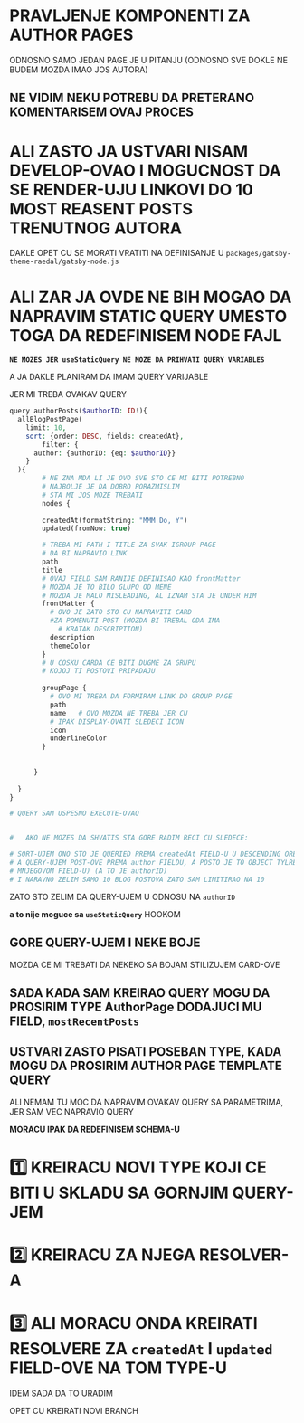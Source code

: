 # PRAVLJENJE KOMPONENTI ZA AUTHOR PAGES

ODNOSNO SAMO JEDAN PAGE JE U PITANJU (ODNOSNO SVE DOKLE NE BUDEM MOZDA IMAO JOS AUTORA)

## NE VIDIM NEKU POTREBU DA PRETERANO KOMENTARISEM OVAJ PROCES

# ALI ZASTO JA USTVARI NISAM DEVELOP-OVAO I MOGUCNOST DA SE RENDER-UJU LINKOVI DO 10 MOST REASENT POSTS TRENUTNOG AUTORA

DAKLE OPET CU SE MORATI VRATITI NA DEFINISANJE U `packages/gatsby-theme-raedal/gatsby-node.js`

# ALI ZAR JA OVDE NE BIH MOGAO DA NAPRAVIM STATIC QUERY UMESTO TOGA DA REDEFINISEM NODE FAJL

**`NE MOZES JER useStaticQuery NE MOZE DA PRIHVATI QUERY VARIABLES`**

A JA DAKLE PLANIRAM DA IMAM QUERY VARIJABLE

JER MI TREBA OVAKAV QUERY

```php
query authorPosts($authorID: ID!){
  allBlogPostPage(
    limit: 10,
    sort: {order: DESC, fields: createdAt},
		filter: {
      author: {authorID: {eq: $authorID}}
    }
  ){
    	# NE ZNA MDA LI JE OVO SVE STO CE MI BITI POTREBNO
    	# NAJBOLJE JE DA DOBRO PORAZMISLIM
    	# STA MI JOS MOZE TREBATI
  		nodes {
        
        createdAt(formatString: "MMM Do, Y")
        updated(fromNow: true)

        # TREBA MI PATH I TITLE ZA SVAK IGROUP PAGE
        # DA BI NAPRAVIO LINK
        path
        title
        # OVAJ FIELD SAM RANIJE DEFINISAO KAO frontMatter
        # MOZDA JE TO BILO GLUPO OD MENE
        # MOZDA JE MALO MISLEADING, AL IZNAM STA JE UNDER HIM
        frontMatter {
          # OVO JE ZATO STO CU NAPRAVITI CARD
          #ZA POMENUTI POST (MOZDA BI TREBAL ODA IMA
        	# KRATAK DESCRIPTION)
          description
          themeColor
        }
        # U COSKU CARDA CE BITI DUGME ZA GRUPU
        # KOJOJ TI POSTOVI PRIPADAJU
      
        groupPage {
          # OVO MI TREBA DA FORMIRAM LINK DO GROUP PAGE
          path
          name   # OVO MOZDA NE TREBA JER CU
          # IPAK DISPLAY-OVATI SLEDECI ICON
          icon
          underlineColor
        }
        
        
      }
    
  }
}

# QUERY SAM USPESNO EXECUTE-OVAO


#   AKO NE MOZES DA SHVATIS STA GORE RADIM RECI CU SLEDECE:

# SORT-UJEM ONO STO JE QUERIED PREMA createdAt FIELD-U U DESCENDING OREDERU (ON NAJRANIJEG PA NADALJE)
# A QUERY-UJEM POST-OVE PREMA author FIELDU, A POSTO JE TO OBJECT TYLRE (TO JE USTVARI AUTHOR PAGE OBJEKAT, MORAM DA QUERY-UJEM PREMA NEKO 
# MNJEGOVOM FIELD-U) (A TO JE authorID)
# I NARAVNO ZELIM SAMO 10 BLOG POSTOVA ZATO SAM LIMITIRAO NA 10

```

ZATO STO ZELIM DA QUERY-UJEM U ODNOSU NA `authorID`

**a to nije moguce sa `useStaticQuery`** HOOKOM

## GORE QUERY-UJEM I NEKE BOJE

MOZDA CE MI TREBATI DA NEKEKO SA BOJAM STILIZUJEM CARD-OVE

## SADA KADA SAM KREIRAO QUERY MOGU DA PROSIRIM TYPE AuthorPage DODAJUCI MU FIELD, `mostRecentPosts`

## USTVARI ZASTO PISATI POSEBAN TYPE, KADA MOGU DA PROSIRIM AUTHOR PAGE TEMPLATE QUERY

ALI NEMAM TU MOC DA NAPRAVIM OVAKAV QUERY SA PARAMETRIMA, JER SAM VEC NAPRAVIO QUERY

**MORACU IPAK DA REDEFINISEM SCHEMA-U**

# :one: KREIRACU NOVI TYPE KOJI CE BITI U SKLADU SA GORNJIM QUERY-JEM

# :two: KREIRACU ZA NJEGA RESOLVER-A

# :three: ALI MORACU ONDA KREIRATI RESOLVERE ZA `createdAt` I `updated` FIELD-OVE NA TOM TYPE-U

IDEM SADA DA TO URADIM

OPET CU KREIRATI NOVI BRANCH
